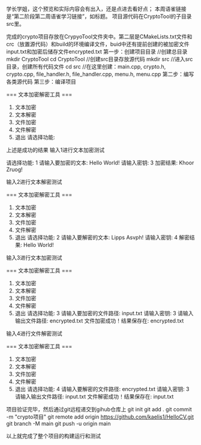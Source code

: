 学长学姐，这个预览和实际内容会有出入，还是点进去看好点；
本周语雀链接是“第二阶段第二周语雀学习链接”，如标题。
项目源代码在CryptoTool的子目录src里。

完成的crypto项目存放在CrypyoTool文件夹中。第二层是CMakeLists.txt文件和crc（放置源代码）和build的环境编译文件，buid中还有提前创建的被加密文件input.txt和加密后储存文件encrypted.txt
第一步：创建项目目录
//创建总目录
mkdir CryptoTool
cd CryptoTool
//创建src目录存放源代码
mkdir src
//进入src目录，创建所有代码文件
cd src
//在这里创建：main.cpp, crypto.h, crypto.cpp, file_handler.h, file_handler.cpp, menu.h, menu.cpp
第二步：编写各类源代码
第三步：编译项目

=== 文本加密解密工具 ===
1. 文本加密
2. 文本解密
3. 文件加密
4. 文件解密
0. 退出
请选择功能:

上述是成功的结果
输入1进行文本加密测试

请选择功能: 1
请输入要加密的文本: Hello World!
请输入密钥: 3
加密结果: Khoor Zruog!

输入2进行文本解密测试

=== 文本加密解密工具 ===
1. 文本加密
2. 文本解密
3. 文件加密
4. 文件解密
0. 退出
请选择功能: 2
请输入要解密的文本: Lipps Asvph!
请输入密钥: 4
解密结果: Hello World!

输入3进行文本加密测试

=== 文本加密解密工具 ===
1. 文本加密
2. 文本解密
3. 文件加密
4. 文件解密
0. 退出
请选择功能: 3
请输入要加密的文件路径: input.txt
请输入密钥: 3
请输入输出文件路径: encrypted.txt
文件加密成功！结果保存在: encrypted.txt

输入4进行文件解密测试

=== 文本加密解密工具 ===
1. 文本加密
2. 文本解密
3. 文件加密
4. 文件解密
0. 退出
请选择功能: 4
请输入要解密的文件路径: encrypted.txt
请输入密钥: 3
请输入输出文件路径: input.txt
文件解密成功！结果保存在: input.txt

项目验证完毕，然后通过git远程递交到gihub仓库上
git init
git add .
git commit -m "crypto项目"
git remote add origin https://github.com/kaelis1/HelloCV.git
git branch -M main
git push -u origin main

以上就完成了整个项目的构建运行和测试
